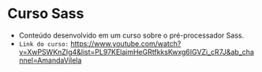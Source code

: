 # Curso Sass
- Conteúdo desenvolvido em um curso sobre o pré-processador Sass.
- `Link do curso:` https://www.youtube.com/watch?v=XwPSWKnZIg4&list=PL97KElaimHeGRtfkksKwxg6IGVZi_cR7J&ab_channel=AmandaVilela
